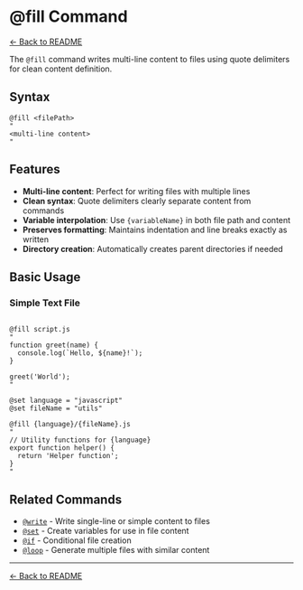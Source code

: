 # @fill Command

[← Back to README](../../README.md)

The `@fill` command writes multi-line content to files using quote delimiters for clean content definition.

## Syntax

```
@fill <filePath>
"
<multi-line content>
"
```

## Features

- **Multi-line content**: Perfect for writing files with multiple lines
- **Clean syntax**: Quote delimiters clearly separate content from commands
- **Variable interpolation**: Use `{variableName}` in both file path and content
- **Preserves formatting**: Maintains indentation and line breaks exactly as written
- **Directory creation**: Automatically creates parent directories if needed

## Basic Usage

### Simple Text File
```plaintext

@fill script.js
"
function greet(name) {
  console.log(`Hello, ${name}!`);
}

greet('World');
"

@set language = "javascript"
@set fileName = "utils"

@fill {language}/{fileName}.js
"
// Utility functions for {language}
export function helper() {
  return 'Helper function';
}
"
```

## Related Commands

- [`@write`](write.md) - Write single-line or simple content to files
- [`@set`](set.md) - Create variables for use in file content
- [`@if`](if.md) - Conditional file creation
- [`@loop`](loop.md) - Generate multiple files with similar content

---

[← Back to README](../../README.md)